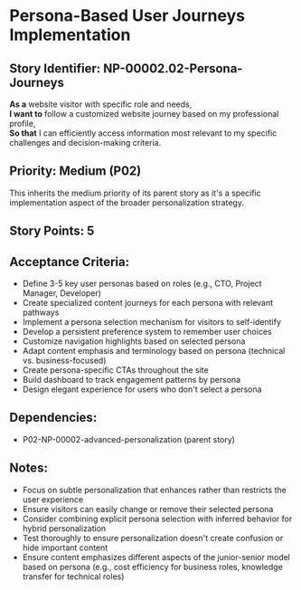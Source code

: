 # Persona-Based User Journeys Implementation

## Story Identifier: NP-00002.02-Persona-Journeys

**As a** website visitor with specific role and needs,  
**I want to** follow a customized website journey based on my professional profile,  
**So that** I can efficiently access information most relevant to my specific challenges and decision-making criteria.

## Priority: Medium (P02)
This inherits the medium priority of its parent story as it's a specific implementation aspect of the broader personalization strategy.

## Story Points: 5

## Acceptance Criteria:
- Define 3-5 key user personas based on roles (e.g., CTO, Project Manager, Developer)
- Create specialized content journeys for each persona with relevant pathways
- Implement a persona selection mechanism for visitors to self-identify
- Develop a persistent preference system to remember user choices
- Customize navigation highlights based on selected persona
- Adapt content emphasis and terminology based on persona (technical vs. business-focused)
- Create persona-specific CTAs throughout the site
- Build dashboard to track engagement patterns by persona
- Design elegant experience for users who don't select a persona

## Dependencies:
- P02-NP-00002-advanced-personalization (parent story)

## Notes:
- Focus on subtle personalization that enhances rather than restricts the user experience
- Ensure visitors can easily change or remove their selected persona
- Consider combining explicit persona selection with inferred behavior for hybrid personalization
- Test thoroughly to ensure personalization doesn't create confusion or hide important content
- Ensure content emphasizes different aspects of the junior-senior model based on persona (e.g., cost efficiency for business roles, knowledge transfer for technical roles)
